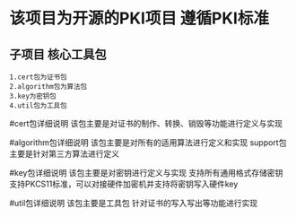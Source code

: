  # 该项目为开源的PKI项目 遵循PKI标准
   ## 子项目 核心工具包
    1.cert包为证书包
    2.algorithm包为算法包
    3.key为密钥包
    4.util包为工具包
 
 #cert包详细说明
        该包主要是对证书的制作、转换、销毁等功能进行定义与实现
 
 #algorithm包详细说明
        该包主要是对所有的适用算法进行定义和实现
        support包主要是针对第三方算法进行定义
        
 #key包详细说明
        该包主要是对密钥进行定义与实现
        支持所有通用格式存储密钥
        支持PKCS11标准，可以对接硬件加密机并支持将密钥写入硬件key
  
 #util包详细说明
        该包主要是工具包
        针对证书的写入写出等功能进行实现